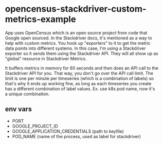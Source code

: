 # opencensus-stackdriver-custom-metrics-example

App uses OpenCensus which is an open source project from code that Google open sourced. In the Stackdriver docs, it's mentioned as a way to help with custom metrics. You hook up "exporters" to it to get the metric data points into different systems. In this case, I'm using a Stackdriver exporter so it sends them using the Stackdriver API. They will all show up as "global" resource in Stackdriver Metrics.

It buffers metrics in memory for 60 seconds and then does an API call to the Stackdriver API for you. That way, you don't go over the API call limit. The limit is one per minute per timeseries (which is a combination of labels) so that's why it ends up working fine, as long as each timeseries you create has a different combination of label values. Ex. use k8s pod name, now it's a unique combination.

## env vars

* PORT
* GOOGLE_PROJECT_ID
* GOOGLE_APPLICATION_CREDENTIALS (path to keyfile)
* POD_NAME (name of the process, used as label for stackdriver)
